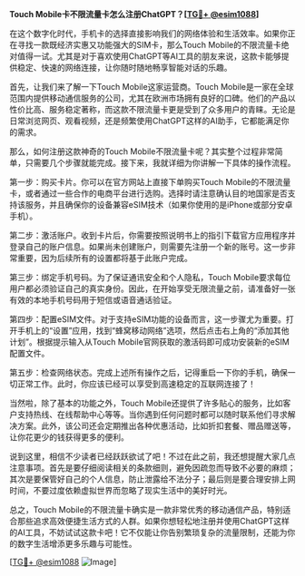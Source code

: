 **Touch Mobile卡不限流量卡怎么注册ChatGPT？[[TG💪+ @esim1088](https://t.me/s/esim1088)]**

在这个数字化时代，手机卡的选择直接影响我们的网络体验和生活效率。如果你正在寻找一款既经济实惠又功能强大的SIM卡，那么Touch Mobile的不限流量卡绝对值得一试。尤其是对于喜欢使用ChatGPT等AI工具的朋友来说，这款卡能够提供稳定、快速的网络连接，让你随时随地畅享智能对话的乐趣。

首先，让我们来了解一下Touch Mobile这家运营商。Touch Mobile是一家在全球范围内提供移动通信服务的公司，尤其在欧洲市场拥有良好的口碑。他们的产品以性价比高、服务稳定著称，而这款不限流量卡更是受到了众多用户的青睐。无论是日常浏览网页、观看视频，还是频繁使用ChatGPT这样的AI助手，它都能满足你的需求。

那么，如何注册这款神奇的Touch Mobile不限流量卡呢？其实整个过程非常简单，只需要几个步骤就能完成。接下来，我就详细为你讲解一下具体的操作流程。

第一步：购买卡片。你可以在官方网站上直接下单购买Touch Mobile的不限流量卡，或者通过一些合作的电商平台进行选购。选择时请注意确认目的地国家是否支持该服务，并且确保你的设备兼容eSIM技术（如果你使用的是iPhone或部分安卓手机）。

第二步：激活账户。收到卡片后，你需要按照说明书上的指引下载官方应用程序并登录自己的账户信息。如果尚未创建账户，则需要先注册一个新的账号。这一步非常重要，因为后续所有的设置都将基于此账户完成。

第三步：绑定手机号码。为了保证通讯安全和个人隐私，Touch Mobile要求每位用户都必须验证自己的真实身份。因此，在开始享受无限流量之前，请准备好一张有效的本地手机号码用于短信或语音通话验证。

第四步：配置eSIM文件。对于支持eSIM功能的设备而言，这一步骤尤为重要。打开手机上的“设置”应用，找到“蜂窝移动网络”选项，然后点击右上角的“添加其他计划”。根据提示输入从Touch Mobile官网获取的激活码即可成功安装新的eSIM配置文件。

第五步：检查网络状态。完成上述所有操作之后，记得重启一下你的手机，确保一切正常工作。此时，你应该已经可以享受到高速稳定的互联网连接了！

当然啦，除了基本的功能之外，Touch Mobile还提供了许多贴心的服务，比如客户支持热线、在线帮助中心等等。当你遇到任何问题时都可以随时联系他们寻求解决方案。此外，该公司还会定期推出各种优惠活动，比如折扣套餐、赠品赠送等，让你花更少的钱获得更多的便利。

说到这里，相信不少读者已经跃跃欲试了吧！不过在此之前，我还想提醒大家几点注意事项。首先是要仔细阅读相关的条款细则，避免因疏忽而导致不必要的麻烦；其次是要保管好自己的个人信息，防止泄露给不法分子；最后则是要合理安排上网时间，不要过度依赖虚拟世界而忽略了现实生活中的美好时光。

总之，Touch Mobile的不限流量卡确实是一款非常优秀的移动通信产品，特别适合那些追求高效便捷生活方式的人群。如果你想轻松地注册并使用ChatGPT这样的AI工具，不妨试试这款卡吧！它不仅能让你告别繁琐复杂的流量限制，还能为你的数字生活增添更多乐趣与可能性。

[[TG💪+ @esim1088](https://t.me/s/esim1088) ![Image](https://i.postimg.cc/4NQfJmqS/Snipaste-2025-05-13-00-14-12.png)]
